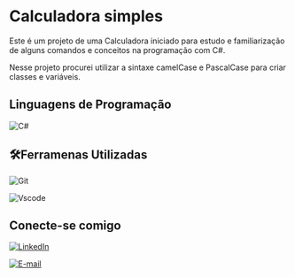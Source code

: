 
# Calculadora simples

Este é um projeto de uma Calculadora iniciado para estudo e familiarização de alguns comandos e conceitos na programação com C#.

Nesse projeto procurei utilizar a sintaxe camelCase e PascalCase para criar classes e variáveis.

## Linguagens de Programação
![C#](https://img.shields.io/badge/C%23-239120?style=for-the-badge&logo=c-sharp&logoColor=white)

## 🛠️Ferramenas Utilizadas
![Git](https://img.shields.io/badge/GIT-E44C30?style=for-the-badge&logo=git&logoColor=white)

![Vscode](https://img.shields.io/badge/Vscode-007ACC?style=for-the-badge&logo=visual-studio-code&logoColor=white)

## Conecte-se comigo
[![LinkedIn](https://img.shields.io/badge/LinkedIn-0077B5?style=for-the-badge&logo=linkedin&logoColor=white)](https://www.linkedin.com/in/wellingtonfeijo/)

[![E-mail](https://img.shields.io/badge/-Email-000?style=for-the-badge&logo=microsoft-outlook&logoColor=007BFF)](mailto:wellingtonfc@hotmail.com)



